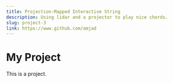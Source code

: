```yaml
---
title: Projection-Mapped Interactive String
description: Using lidar and a projector to play nice chords.
slug: project-3
link: https://www.github.com/amjad
---
```


# My Project

This is a project.
